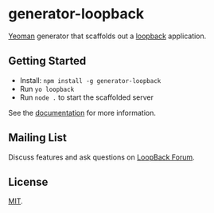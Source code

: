 # generator-loopback

[Yeoman](http://yeoman.io) generator that scaffolds out
a [loopback](http://loopback.io/) application.

## Getting Started

 * Install: `npm install -g generator-loopback`
 * Run `yo loopback`
 * Run `node .` to start the scaffolded server

See the [documentation](https://loopback.io/doc/en/lb3/Application-generator.html)
for more information.

## Mailing List

Discuss features and ask questions on
[LoopBack Forum](https://groups.google.com/forum/#!forum/loopbackjs).

## License

[MIT](LICENSE).
